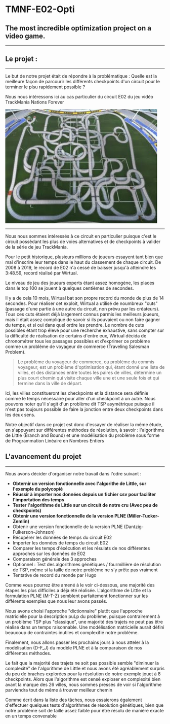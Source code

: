 # TMNF-E02-Opti

## The most incredible optimization project on a video game. 

___

## Le projet : 
_______

Le but de notre projet était de répondre à la problématique : Quelle est la meilleure façon de parcourir les différents checkpoints d'un circuit pour le terminer le plsu rapidement possible ? 

Nous nous intéressons ici au cas particulier du circuit E02 du jeu vidéo TrackMania Nations Forever

![alt text](hqdefault.jpg)

___
    
Nous nous sommes intéressés à ce circuit en particulier puisque c'est le circuit possèdant les plus de voies alternatives et de checkpoints à valider de la série de jeu TrackMania.

Pour le petit historique, plusieurs millions de joueurs essayent tant bien que mal d'inscrire leur temps dans le haut du classement de chaque circuit. De 2008 à 2019, le record de E02 n'a cessé de baisser jusqu'à atteindre les 3:48.59, record réalisé par Wirtual.

Le niveau de jeu des joueurs experts étant assez homogène, les places dans le top 100 se jouent à quelques centièmes de secondes.

Il y a de cela 10 mois, Wirtual bat son propre record du monde de plus de 14 secondes. 
Pour réaliser cet exploit, Wirtual a utilisé de noumbreux "cuts" (passage d'une partie à une autre du circuit, non prévu par les créateurs). Tous ces cuts étaient déjà largement connus parmis les meilleurs joueurs, mais il était assez compliqué de savoir si ils pouvaient ou non faire gagner du temps, et si oui dans quel ordre les prendre. 
Le nombre de cuts possibles étant trop élevé pour une recherche exhaustive, sans compter sur la difficulté de réalisation de certains d'entre eux, Wirtual décida de chronométrer tous les passages possibles et d'exprimer ce problème comme un problème de voyageur de commerce (Traveling Salesman Problem).

> Le problème du voyageur de commerce, ou problème du commis voyageur, est un problème d'optimisation qui, étant donné une liste de villes, et des distances entre toutes les paires de villes, détermine un plus court chemin qui visite chaque ville une et une seule fois et qui termine dans la ville de départ. 

Ici, les villes constitueront les checkpoints et la distance sera définie comme le temps nécessaire pour aller d'un checkpoint à un autre. Nous pouvons noter qu'il s'agit d'un problème dit TSP asymétrique puisque il n'est pas toujours possible de faire la jonction entre deux checkpoints dans les deux sens.

Notre objectif dans ce projet est donc d'essayer de réaliser la même étude, en s'appuyant sur différentes méthodes de résolution, à savoir : l'algorithme de Little (Branch and Bound) et une modélisation du problème sous forme de Programmation Linéaire en Nombres Entiers

## L'avancement du projet
____

Nous avons décider d'organiser notre travail dans l'odre suivant : 
* **Obternir un version fonctionnelle avec l'algorithe de Little, sur l'exemple du polycopié**
* **Réussir à importer nos données depuis un fichier csv pour faciliter l'importation des temps**
* **Tester l'algorithme de Little sur un circuit de notre cru (Avec peu de checkpoints)**
* **Obtenir une version fonctionnelle de la version PLNE (Miller-Tucker-Zemlin)**
* Obtenir une version fonctionnelle de la version PLNE (Dantzig-Fulkerson-Johnson)
* Récupérer les données de temps du circuit E02
* Importer les données de temps du circuit E02
* Comparer les temps d'éxécution et les résulats de nos différentes approches sur les données de E02
* Comparaison générale des 3 approches
* Optionnel : Test des algorithmes génétiques / fourmillière de résolution de TSP, même si la taille de notre problème ne s'y prête pas vraiment
* Tentative de record du monde par Hugo

Comme vous pourrez être amené à le voir ci-dessous, une majorité des étapes les plus difficiles a déja été réalisée. L'algorithme de Little et la formulation PLNE (M-T-Z) semblent parfaitement fonctionner sur les différents exemples que nous leur avons passés.

Nous avons choisi l'approche "dictionnaire" plutôt que l'approche matricielle pour la description puLp du problème, puisque contrairement à un problème TSP plus "classique", une majorité des trajets ne peut pas être réalisé dans un temps raisonnable. Une modélisation matricielle aurait défini beaucoup de contraintes inutiles et complexifié notre problème.

Finalement, nous allons passer les prochains jours à nous atteler à la modélisation (D-F_J) du modèle PLNE et à la comparaison de nos différentes méthodes.

Le fait que la majorité des trajets ne soit pas possible semble "diminuer la complexité" de l'algorithme de Little et nous avons été agréablement surpris du peu de braches explorées pour la résolution de notre exemple jouet à 8 checkpoints. Alors que l'algorithme est censé exploser en complexité bien avant la marque des 26 villes, nous sommes pressés de voir si l'algorithme parviendra tout de même à trouver meilleur chemin

Comme écrit dans la liste des tâches, nous essaierons également d'effectuer quelques tests d'algorithmes de résolution génétiques, bien que notre problème soit de taille assez faible pour être résolu de manière exacte en un temps convenable
